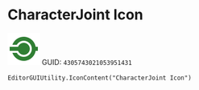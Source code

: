 # CharacterJoint Icon
![](/img/CharacterJoint%20Icon.png)
GUID: `4305743021053951431`
```
EditorGUIUtility.IconContent("CharacterJoint Icon")
```
